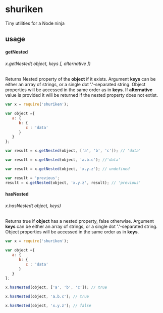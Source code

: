 # shuriken
Tiny utilities for a Node ninja

## usage

#### getNested
###### x.getNested( object, keys [, alternative ])

Returns Nested property of the **object** if it exists. Argument **keys** can be either an array of strings, or a single dot '.'-separated string.
 Object properties will be accessed in the same order as in **keys**. If **alternative** value is provided it will be returned if the nested property does not extist.
```js
var x = require('shuriken');

var object ={
   a: {
      b: {
         c : 'data'
      }
   }
};

var result = x.getNested(object, ['a', 'b', 'c']); // 'data'

var result = x.getNested(object, 'a.b.c'); //'data'

var result = x.getNested(object, 'x.y.z'); // undefined

var result = 'previous';
result = x.getNested(object, 'x.y.z', result); // 'previous'

```

#### hasNested
###### x.hasNested( object, keys)

Returns true if **object** has a nested property, false otherwise. Argument **keys** can be either an array of strings, or a single dot '.'-separated string.
 Object properties will be accessed in the same order as in **keys**.
```js
var x = require('shuriken');

var object ={
   a: {
      b: {
         c : 'data'
      }
   }
};

x.hasNested(object, ['a', 'b', 'c']); // true

x.hasNested(object, 'a.b.c'); // true

x.hasNested(object, 'x.y.z'); // false

```

